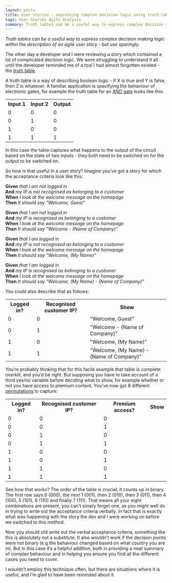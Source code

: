 ```yaml
---
layout: posts
title: User stories - expressing complex decision logic using truth tables
tags: User-Stories Agile Analysis
summary: Truth tables can be a useful way to express complex decision making logic within the description of an agile user story - but use sparingly.
---
```


*Truth tables can be a useful way to express complex decision making logic within the description of an agile user story - but use sparingly.*

The other day a developer and I were reviewing a story which contained a lot of complicated decision logic. We were struggling to understand it all until the developer reminded me of a tool I had almost forgotten existed - the [truth table](http://en.wikipedia.org/wiki/Truth_table).

A truth table is a way of describing boolean logic - if X is true and Y is false, then Z is whatever. A familiar application is specifying the behaviour of electronic gates, for example the truth table for an [AND gate](http://en.wikipedia.org/wiki/And_gate) looks like this:

<table>
<tr><th>Input 1</th><th>Input 2</th><th>Output</th></tr>
<tr><td>0</td><td>0</td><td>0</td></tr>
<tr><td>0</td><td>1</td><td>0</td></tr>
<tr><td>1</td><td>0</td><td>0</td></tr>
<tr><td>1</td><td>1</td><td>1</td></tr>
</table>

In this case the table captures what happens to the output of the circuit based on the state of two inputs - they both need to be switched on for the output to be switched on.

So how is that useful in a user story? Imagine you’ve got a story for which the acceptance criteria look like this:


**Given** *that I am not logged in*<br/>
**And** *my IP is not recognised as belonging to a customer*<br/>
**When** *I look at the welcome message on the homepage*<br/>
**Then** *It should say "Welcome, Guest"*

**Given** *that I am not logged in*<br/>
**And** *my IP is recognised as belonging to a customer*<br/>
**When** *I look at the welcome message on the homepage*<br/>
**Then** *It should say "Welcome - (Name of Company)"*<br/>

**Given** *that I am logged in*<br/>
**And** *my IP is not recognised as belonging to a customer*<br/>
**When** *I look at the welcome message on the homepage*<br/>
**Then** *It should say "Welcome, (My Name)"* 

**Given** *that I am logged in*<br/>
**And** *my IP is recognised as belonging to a customer*<br/>
**When** *I look at the welcome message on the homepage*<br/>
**Then** *It should say "Welcome, (My Name) - (Name of Company)"*


You could also describe that as follows:

<table>
<tr><th>Logged in?</th><th>Recognised customer IP?</th><th>Show</th></tr>
<tr><td>0</td><td>0</td><td> "Welcome, Guest"</td></tr>
<tr><td>0</td><td>1</td><td> "Welcome - (Name of Company)"</td></tr>
<tr><td>1</td><td>0</td><td> "Welcome, (My Name)"</td></tr>
<tr><td>1</td><td>1</td><td> "Welcome, (My Name) - (Name of Company)"</td></tr>
</table>

You’re probably thinking that for this facile example that table is complete overkill, and you’d be right. But supposing you have to take account of a third yes/no variable before deciding what to show, for example whether or not you have access to premium content. You’ve now got 8 different [permutations](http://www.mathsisfun.com/combinatorics/combinations-permutations.html) to capture:

<table>
<tr><th>Logged in?</th><th>Recognised customer IP?</th><th>Premium access?</th><th>Show</th></tr>
<tr><td>0</td><td>0</td><td>0</td><td /></tr>
<tr><td>0</td><td>0</td><td>1</td><td /></tr>
<tr><td>0</td><td>1</td><td>0</td><td /></tr>
<tr><td>0</td><td>1</td><td>1</td><td /></tr>
<tr><td>1</td><td>0</td><td>0</td><td /></tr>
<tr><td>1</td><td>0</td><td>1</td><td /></tr>
<tr><td>1</td><td>1</td><td>0</td><td /></tr>
<tr><td>1</td><td>1</td><td>1</td><td /></tr>
</table>

See how that works? The order of the table is crucial, it counts up in binary. The first row says 0 (000), the next 1 (001), then 2 (010), then 3 (011), then 4 (100), 5 (101), 6 (110) and finally 7 (111). That means all your eight combinations are present, you can’t simply forget one, as you might well do in trying to write out the acceptance criteria verbally. In fact that is exactly what was happening with the story the dev and I were working on before we switched to this method.

Now you should still write out the verbal acceptance criteria, something like this is absolutely not a substitute. It also wouldn’t work if the decision points were not binary (e.g the behaviour changed based on what country you are in). But in this case it’s a helpful addition, both in providing a neat summary of complex behaviour and in helping you ensure you find all the different cases you need to cover.

I wouldn’t employ this technique often, but there are situations where it is useful, and I’m glad to have been reminded about it.
